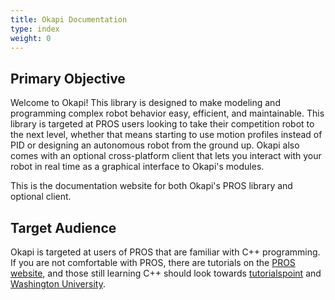 ```yaml
---
title: Okapi Documentation
type: index
weight: 0
---
```


## Primary Objective

Welcome to Okapi! This library is designed to make modeling and programming complex robot behavior easy, efficient, and maintainable. This library is targeted at PROS users looking to take their competition robot to the next level, whether that means starting to use motion profiles instead of PID or designing an autonomous robot from the ground up. Okapi also comes with an optional cross-platform client that lets you interact with your robot in real time as a graphical interface to Okapi's modules.

This is the documentation website for both Okapi's PROS library and optional client.

## Target Audience

Okapi is targeted at users of PROS that are familiar with C++ programming. If you are not comfortable with PROS, there are tutorials on the [PROS website](https://pros.cs.purdue.edu), and those still learning C++ should look towards [tutorialspoint](https://www.tutorialspoint.com/cplusplus/) and [Washington University](http://www.cs.wustl.edu/~schmidt/C++/).
